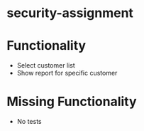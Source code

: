 # security-assignment

# Functionality

- Select customer list
- Show report for specific customer

# Missing Functionality

- No tests
